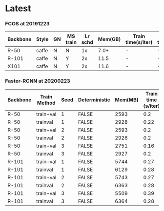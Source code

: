 # Latest 

### FCOS at 20191223


| Backbone | Style | GN | MS train | Lr schd | Mem(GB) | Train time(s/iter) | Inf time(fps) | box AP |
|----------|-------|----|----------|---------|---------|--------------------|---------------|--------|
| R-50     | caffe | N  | N        | 1x      | 7.0+    | -                  | -             | 62.11  |
| R-101    | caffe | N  | Y        | 2x      | 11.5    | -                  | -             | 67.79  |
| X101     | caffe | N  | Y        | 2x      | 11.6    | -                  | -             | 63.15  |

### Faster-RCNN at 20200223

| Backbone |Train Method | Seed | Deterministic | Mem(MB) | Train time (s/iter) | Test time (task/s) | box AP | Baseline |
|----------|-------------|------|---------------|---------|---------------------|--------------------|--------|----------|
| R-50     |train+val    | 1    | FALSE         | 2593    | 0.2                 | 27                 | 55.1   | 63.1     |
| R-50     |trainval     | 1    | FALSE         | 2928    | 0.22                | 27                 | 64.2   | 63.1     |
| R-50     |train+val    | 2    | FALSE         | 2593    | 0.2                 | 27                 | 55.4   | 63.1     |
| R-50     |trainval     | 2    | FALSE         | 2926    | 0.2                 | 27                 | 64.7   | 63.1     |
| R-50     |train+val    | 3    | FALSE         | 2751    | 0.16                | 28                 | 54.8   | 63.1     |
| R-50     |trainval     | 3    | FALSE         | 2927    | 0.2                 | 27                 | 64.2   | 63.1     |
| R-101    |train+val    | 1    | FALSE         | 5744    | 0.27                | 18                 | 60.6   | 65.1     |
| R-101    |trainval     | 1    | FALSE         | 6129    | 0.28                | 18                 | 70     | 65.1     |
| R-101    |train+val    | 2    | FALSE         | 5743    | 0.27                | 18                 | 59.3   | 65.1     |
| R-101    |trainval     | 2    | FALSE         | 6363    | 0.28                | 18                 | 70.1   | 65.1     |
| R-101    |train+val    | 3    | FALSE         | 5509    | 0.39                | 18                 | 60     | 65.1     |
| R-101    |trainval     | 3    | FALSE         | 6364    | 0.28                | 18                 | 69.7   | 65.1     |
